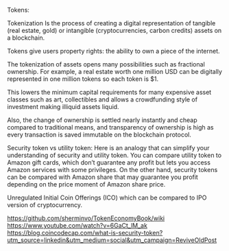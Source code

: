 Tokens:

Tokenization
Is the process of creating a digital representation of tangible (real estate, gold) or intangible (cryptocurrencies, carbon credits) assets on a blockchain.

Tokens give users property rights: the ability to own a piece of the internet.

The tokenization of assets opens many possibilities such as fractional ownership. For example, a real estate worth one million USD can be digitally represented in one million tokens so each token is $1.

This lowers the minimum capital requirements for many expensive asset classes such as art, collectibles and allows a crowdfunding style of investment making illiquid assets liquid.

Also, the change of ownership is settled nearly instantly and cheap compared to traditional means, and transparency of ownership is high as every transaction is saved immutable on the blockchain protocol.

Security token vs utility token:
Here is an analogy that can simplify your understanding of security and utility token. You can compare utility token to Amazon gift cards, which don’t guarantee any profit but lets you access Amazon services with some privileges. 
On the other hand, security tokens can be compared with Amazon share that may guarantee you profit depending on the price moment of Amazon share price.

Unregulated Initial Coin Offerings (ICO) which can be compared to IPO version of cryptocurrency.




https://github.com/sherminvo/TokenEconomyBook/wiki
https://www.youtube.com/watch?v=6GaCt_lM_ak
https://blog.coincodecap.com/what-is-security-token?utm_source=linkedin&utm_medium=social&utm_campaign=ReviveOldPost

